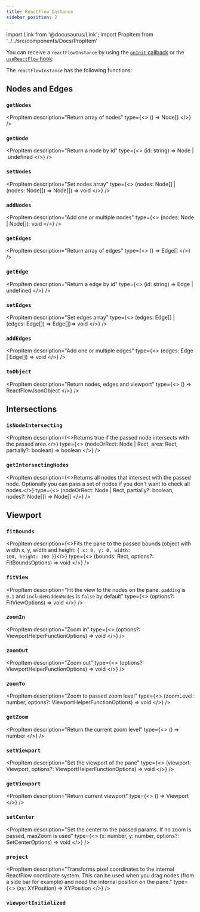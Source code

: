 ```yaml
---
title: ReactFlow Instance
sidebar_position: 2
---
```


import Link from '@docusaurus/Link';
import PropItem from '../../src/components/Docs/PropItem'

You can receive a `reactFlowInstance` by using the [`onInit` callback](/docs/api/react-flow-props#event-handlers) or the [`useReactFlow` hook](/docs/api/hooks/use-react-flow):

The `reactFlowInstance` has the following functions:

## Nodes and Edges

### `getNodes`

<PropItem description="Return array of nodes" type={<>
() => <Link to="/docs/api/nodes/node-options/#typescript">Node</Link>[]
</>} />

### `getNode`

<PropItem description="Return a node by id" type={<>
(id: string) => <Link to="/docs/api/nodes/node-options/#typescript">Node</Link> | undefined
</>} />

### `setNodes`

<PropItem description="Set nodes array" type={<>
(nodes: <Link to="/docs/api/nodes/node-options/#typescript">Node</Link>[] | (nodes: <Link to="/docs/api/nodes/node-options/#typescript">Node</Link>[]) => <Link to="/docs/api/nodes/node-options/#typescript">Node</Link>[]) => void
</>} />

### `addNodes`

<PropItem description="Add one or multiple nodes" type={<>
(nodes: <Link to="/docs/api/nodes/node-options/#typescript">Node</Link> | <Link to="/docs/api/nodes/node-options/#typescript">Node</Link>[]): void
</>} />

### `getEdges`

<PropItem description="Return array of edges" type={<>
() => <Link to="/docs/api/edges/edge-options/#typescript">Edge</Link>[]
</>} />

### `getEdge`

<PropItem description="Return a edge by id" type={<>
(id: string) => <Link to="/docs/api/edges/edge-options/#typescript">Edge</Link> | undefined
</>} />

### `setEdges`

<PropItem description="Set edges array" type={<>
(edges: <Link to="/docs/api/edges/edge-options/#typescript">Edge</Link>[] | (edges: <Link to="/docs/api/edges/edge-options/#typescript">Edge</Link>[]) => <Link to="/docs/api/edges/edge-options/#typescript">Edge</Link>[])=> void
</>} />

### `addEdges`

<PropItem description="Add one or multiple edges" type={<>
(edges: <Link to="/docs/api/edges/edge-options/#typescript">Edge</Link> | <Link to="/docs/api/edges/edge-options/#typescript">Edge</Link>[]) => void
</>} />

### `toObject`

<PropItem description="Return nodes, edges and viewport" type={<>
() => <Link to="/docs/api/types/#reactflowjsonobject">ReactFlowJsonObject</Link>
</>} />

## Intersections

### `isNodeIntersecting`

<PropItem description={<>Returns true if the passed node intersects with the passed area.</>} type={<>
(nodeOrRect: <Link to="/docs/api/types/#node">Node</Link> | <Link to="/docs/api/types/#rect">Rect</Link>, area: <Link to="/docs/api/types/#rect">Rect</Link>, partially?: boolean) => boolean
</>} />

### `getIntersectingNodes`

<PropItem description={<>Returns all nodes that intersect with the passed node. Optionally you can pass a set of nodes if you don't want to check all nodes.</>} type={<>
(nodeOrRect: <Link to="/docs/api/types/#node">Node</Link> | <Link to="/docs/api/types/#rect">Rect</Link>, partially?: boolean, nodes?: <Link to="/docs/api/types/#node">Node</Link>[]) => <Link to="/docs/api/types/#node">Node</Link>[]
</>} />

## Viewport

### `fitBounds`

<PropItem description={<>Fits the pane to the passed bounds (object with width x, y, width and height: <code>&#123; x: 0, y: 0, width: 100, height: 100 &#125;</code>)</>} type={<>
(bounds: <Link to="/docs/api/types/#rect">Rect</Link>, options?: <Link to="/docs/api/types/#fitboundsoptions">FitBoundsOptions</Link>) => void
</>} />

### `fitView`

<PropItem description="Fit the view to the nodes on the pane. `padding` is `0.1` and `includeHiddenNodes` is `false` by default" type={<>
(options?: <Link to="/docs/api/types/#fitviewsoptions">FitViewOptions</Link>) => void
</>} />

### `zoomIn`

<PropItem description="Zoom in" type={<>
(options?: <Link to="/docs/api/types/#viewporthelperfunctionoptions">ViewportHelperFunctionOptions</Link>) => void
</>} />

### `zoomOut`

<PropItem description="Zoom out" type={<>
(options?: <Link to="/docs/api/types/#viewporthelperfunctionoptions">ViewportHelperFunctionOptions</Link>) => void
</>} />

### `zoomTo`

<PropItem description="Zoom to passed zoom level" type={<>
(zoomLevel: number, options?: <Link to="/docs/api/types/#viewporthelperfunctionoptions">ViewportHelperFunctionOptions</Link>) => void
</>} />

### `getZoom`

<PropItem description="Return the current zoom level" type={<>
() => number
</>} />

### `setViewport`

<PropItem description="Set the viewport of the pane" type={<>
(viewport: <Link to="/docs/api/types/#viewport">Viewport</Link>, options?: <Link to="/docs/api/types/#viewporthelperfunctionoptions">ViewportHelperFunctionOptions</Link>) => void
</>} />

### `getViewport`

<PropItem description="Return current viewport" type={<>
() => <Link to="/docs/api/types/#viewport">Viewport</Link>
</>} />

### `setCenter`

<PropItem description="Set the center to the passed params. If no zoom is passed, maxZoom is used" type={<>
(x: number, y: number, options?: <Link to="/docs/api/types/#setcenteroptions">SetCenterOptions</Link>) => void
</>} />

### `project`

<PropItem description="Transforms pixel coordinates to the internal ReactFlow coordinate system. This can be used when you drag nodes (from a side bar for example) and need the internal position on the pane." type={<>
(xy: <Link to="/docs/api/types/#xyposition">XYPosition</Link>) => <Link to="/docs/api/types/#xyposition">XYPosition</Link>
</>} />

### `viewportInitialized`

<PropItem description="Boolean property to determine if React Flow has been initialized with all its event listeners" type="boolean" />
